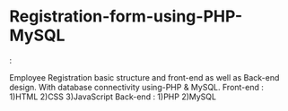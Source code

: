 # Registration-form-using-PHP-MySQL
:

Employee Registration basic structure and front-end as well as Back-end design.
With database connectivity using-PHP & MySQL.
Front-end : 1)HTML
            2)CSS
            3)JavaScript
Back-end :  1)PHP
            2)MySQL
